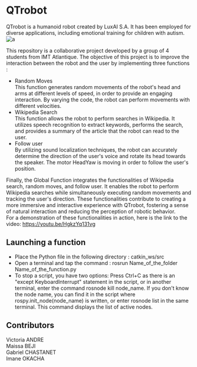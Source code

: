 # QTrobot
QTrobot is a humanoid robot created by LuxAI S.A. It has been employed for diverse applications, including emotional training for children with autism.  
![a](https://i.imgur.com/9sc6CwK.jpg)  


This repository is a collaborative project developed by a group of 4 students from IMT Atlantique. The objective of this project is to improve the interaction between the robot and the user by implementing three functions :   
* Random Moves  
This function generates random movements of the robot's head and arms at different levels of speed, in order to provide an engaging interaction. By varying the code, the robot can perform movements with different velocities.
* Wikipedia Search  
This function allows the robot to perform searches in Wikipedia. It utilizes speech recognition to extract keywords, performs the search, and provides a summary of the article that the robot can read to the user. 
* Follow user  
By utilizing sound localization techniques, the robot can accurately determine the direction of the user's voice and rotate its head towards the speaker. The motor HeadYaw is moving in order to follow the user's position.

Finally, the Global Function integrates the functionalities of Wikipedia search, random moves, and follow user. It enables the robot to perform Wikipedia searches while simultaneously executing random movements and tracking the user's direction. 
These functionalities contribute to creating a more immersive and interactive experience with QTrobot, fostering a sense of natural interaction and reducing the perception of robotic behavior.  
For a demonstration of these functionalities in action, here is the link to the video: https://youtu.be/HgkzYq131vg

## Launching a function
* Place the Python file in the following directory : catkin_ws/src  
* Open a terminal and tap the command : rosrun Name_of_the_folder Name_of_the_function.py 
* To stop a script, you have two options:
Press Ctrl+C as there is an "except KeyboardInterrupt" statement in the script, or in another terminal, enter the command rosnode kill node_name.
If you don't know the node name, you can find it in the script where rospy.init_node(node_name) is written, or enter rosnode list in the same terminal. This command displays the list of active nodes.
## Contributors
Victoria ANDRE  
Maissa BEJI  
Gabriel CHASTANET  
Imane OKACHA 
